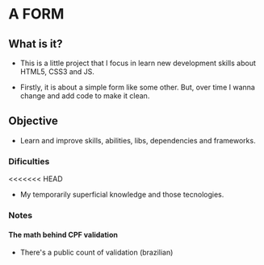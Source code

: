 # A FORM

## What is it?
- This is a little project that I focus in learn new development skills about HTML5, CSS3 and JS.

- Firstly, it is about a simple form like some other. But, over time I wanna change and add code to make it clean.

## Objective
- Learn and improve skills, abilities, libs, dependencies and frameworks.

### Dificulties
<<<<<<< HEAD
- My temporarily superficial knowledge and those tecnologies.

### Notes

#### The math behind CPF validation

- There's a public count of validation (brazilian)
